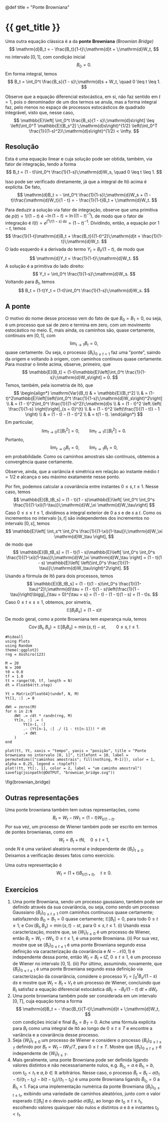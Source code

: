 @def title = "Ponte Browniana"

# {{ get_title }}

Uma outra equação clássica é a da **ponte Browniana** *(Brownian Bridge)*
$$
\mathrm{d}B_t = - \frac{B_t}{1-t}\;\mathrm{d}t + \;\mathrm{d}W_t,
$$
no intervalo $[0, 1],$ com condição inicial
$$
B_0 = 0.
$$
Em forma integral, temos
$$
B_t = \int_0^t \frac{B_s}{1 - s}\;\mathrm{d}s + W_t, \quad 0 \leq t \leq 1.
$$

Observe que a equação diferencial estocástica, em si, não faz sentido em $t = 1,$ pois o denominador de um dos termos se anula, mas a forma integral faz, pelo menos no espaço de processos estocásticos de quadrado integrável, visto que, nesse caso,
$$
\mathbb{E}\left[ \int_0^t \frac{B_s}{1 - s}\;\mathrm{d}s\right] \leq \left(\int_0^T \mathbb{E}[B_s^2] \;\mathrm{d}s\right)^{1/2} \left(\int_0^T \frac{1}{(1-s)^2}\;\mathrm{d}s\right)^{1/2} < \infty.
$$

## Resolução

Esta é uma equação linear e cuja solução pode ser obtida, também, via fator de integração, tendo a forma
$$
B_t = (1 - t)\int_0^t \frac{1}{1-s}\;\mathrm{d}W_s, \quad 0 \leq t \leq 1.
$$

Isso pode ser verificado diretamente, já que a integral de Itô acima é explícita. De fato,
$$
\mathrm{d}B_t = - \int_0^t \frac{1}{1-s}\;\mathrm{d}W_s + (1 - t)\frac{\mathrm{d}W_t}{1 - t} = - \frac{1}{1-t}B_t + \;\mathrm{d}W_t.
$$

Para deduzir a solução via fator de integração, observe que uma primitiva de $p(t) = 1/(1-t)$ é $-\ln(1-t) = \ln((1-t)^{-1}),$ de modo que o fator de integração é $I(t) = e^{\int^t 1/(1-s)\;\mathrm{d}s} = (1-t)^{-1}.$ Dividindo, então, a equação por $1-t,$ temos
$$
\frac{1}{1-t}\mathrm{d}B_t + \frac{B_t}{(1-t)^2}\;\mathrm{d}t = \frac{1}{1-t}\;\mathrm{d}W_t.
$$
O lado esquerdo é a derivada do termo $Y_t = B_t/(1-t),$ de modo que
$$
\mathrm{d}Y_t = \frac{1}{1-t}\;\mathrm{d}W_t.
$$
A solução é a primitiva do lado direito:
$$
Y_t = \int_0^t \frac{1}{1-s}\;\mathrm{d}W_s.
$$
Voltando para $B_t,$ temos
$$
B_t = (1-t)Y_t = (1-t)\int_0^t \frac{1}{1-s}\;\mathrm{d}W_s.
$$

## A ponte

O motivo do nome desse processo vem do fato de que $B_0 = B_1 = 0,$ ou seja, é um processo que sai de zero e termina em zero, com um movimento estocástico no meio.  E, mais ainda, os caminhos são, quase certamente, contínuos em $[0, 1],$ com
$$
\lim_{t \rightarrow 1} B_t = 0,
$$
quase certamente. Ou seja, o processo $\{B_t\}_{0 \leq t < 1}$ faz uma "ponte", saindo da origem e voltando à origem, com caminhos contínuos quase certamente. Para mostrar o limite acima, observe, primeiro, que
$$
\mathbb{E}[B_t] = (1-t)\mathbb{E}\left[\int_0^t \frac{1}{1-s}\;\mathrm{d}W_s\right] = 0.
$$
Temos, também, pela isometria de Itô, que
$$
\begin{align*}
\mathrm{Var}(B_t) & = \mathbb{E}[B_t^2] \\
& = (1-t)^2\mathbb{E}\left[\left(\int_0^t \frac{1}{1-s}\;\mathrm{d}W_s\right)^2\right] \\
& = (1 - t)^2\int_0^t \frac{1}{(1-s)^2}\;\mathrm{d}s \\
& = (1 - t)^2 \left.\left( \frac{1}{1-s} \right)\right|_{s = 0}^{t} \\
& = (1 - t)^2 \left(\frac{1}{(1 - t)} - 1 \right) \\
& = (1 - t) - (1 - t)^2 \\
& = t(1 - t).
\end{align*}
$$
Em particular,
$$
\lim_{t \rightarrow 0} \mathbb{E}\left[B_t^2\right] = 0, \qquad \lim_{t \rightarrow 1} \mathbb{E}\left[B_t^2\right] = 0.
$$
Portanto,
$$
\lim_{t \rightarrow 0} B_t = 0, \qquad \lim_{t \rightarrow 1} B_t = 0,
$$
em probabilidade. Como os caminhos amostrais são contínuos, obtemos a convergência quase certamente.

Observe, ainda, que a variância é simétrica em relação ao instante médio $t = 1/2$ e alcança o seu máximo exatamente nesse ponto.

Por fim, podemos calcular a covariância entre instantes $0 \leq s, t \leq 1.$ Nesse caso, temos
$$
\mathbb{E}[B_tB_s] = (1 - t)(1 - s)\mathbb{E}\left[ \int_0^t \int_0^s \frac{1}{(1-\xi)(1-\tau)}\;\mathrm{d}W_\xi \mathrm{d}W_\tau\right]
$$
Caso $0 \leq s \leq t \leq 1,$ dividimos a integral exterior de $0$ a $s$ e de $s$ a $t.$ Como os incrementos no intervalo $[s, t]$ são independentes dos incrementos no intervalo $[0, s],$ temos
$$
\mathbb{E}\left[ \int_s^t \int_0^s \frac{1}{(1-\xi)(1-\tau)}\;\mathrm{d}W_\xi \mathrm{d}W_\tau \right],
$$
de modo que
$$
\mathbb{E}[B_tB_s] = (1 - t)(1 - s)\mathbb{E}\left[ \int_0^s \int_0^s \frac{1}{(1-\xi)(1-\tau)}\;\mathrm{d}W_\xi \mathrm{d}W_\tau \right] = (1 - t)(1 - s) \mathbb{E}\left[ \left(\int_0^s \frac{1}{(1-\tau)}\;\mathrm{d}W_\tau\right)^2\right].
$$
Usando a fórmula de Itô para dois processos, temos
$$
\mathbb{E}[B_tB_s] = (1 - t)(1 - s)\int_0^s \frac{1}{(1-\tau)^2}\;\mathrm{d}\tau = (1 - t)(1 - s)\left(\frac{1}{1 - \tau}\right)\bigg|_{\tau = 0}^{\tau = s} = (1 - t) - (1 - t)(1 - s) = (1 - t)s.
$$
Caso $0 \leq t \leq s \leq 1,$ obtemos, por simetria,
$$
\mathbb{E}[B_tB_s] = (1 - s)t
$$
De modo geral, como a ponte Browniana tem esperança nula, temos
$$
\operatorname{Cov}(B_t, B_s) = \mathbb{E}[B_tB_s] = \min\{s, t\} - st, \qquad 0 \leq s, t \leq 1.
$$

```julia:brownian_bridge
#hideall
using Plots
using Random
theme(:ggplot2)
rng = Xoshiro(123)

M = 20
N = 200
t0 = 0.0
tf = 1.0
tt = range(t0, tf, length = N)
dt = Float64(tt.step)

Yt = Matrix{Float64}(undef, N, M)
Yt[1, :] .= 0

dWt = zeros(M)
for n in 2:N
    dWt .= √dt * randn(rng, M)
    Yt[n, :] .= (
        Yt[n-1, :]
        .- (Yt[n-1, :] ./ (1 - tt[n-1])) * dt
        .+ dWt
    )
end

plot(tt, Yt, xaxis = "tempo", yaxis = "posição", title = "Ponte browniana no intervalo [0, 1]", titlefont = 10, label = permutedims(["caminhos amostrais"; fill(nothing, M-1)]), color = 1, alpha = 0.25, legend = :topleft)
plot!(tt, Yt[:, 1], color = 2, label = "um caminho amostral")
savefig(joinpath(@OUTPUT, "brownian_bridge.svg"))
```
\fig{brownian_bridge}

## Outras representações

Uma ponte browniana também tem outras representações, como 
$$
B_t = W_t - t W_1 =  (1-t)W_{t/(1-t)}.
$$
Por sua vez, um processo de Wiener também pode ser escrito em termos de pontes brownianas, como em 
$$
W_t = B_t + t N, \quad 0\leq t < 1,
$$
onde $N$ é uma variável aleatória normal e independente de $\{B_t\}_{t \geq 0}.$ Deixamos a verificação desses fatos como exercício.

Uma outra representação é
$$
W_t = (1 + t)B_{t/(1 + t)}, \quad t \geq 0.
$$

## Exercícios

1. Uma ponte Browniana, sendo um processo gaussiano, também pode ser definido através da sua covariância, ou seja, como sendo um processo Gaussiano $\{B_t\}_{0 \leq t \leq 1}$ com caminhos contínuous quase certamente;  satisfazendo $B_0 = B_1 = 0$ quase certamente; $\mathbb{E}[B_t] = 0,$ para todo $0 \leq t \leq 1;$ e $\operatorname{Cov}(B_t, B_s) = \min\{s, t\} - st,$ para $0 \leq s, t \leq 1.$ (i) Usando essa caracterização, mostre que, se $\{W_t\}_{t\geq 0}$ é um processo de Wiener, então $B_t = W_t - tW_1,$ $0\leq t \leq 1,$ é uma ponte Browniana. (ii) Por sua vez, mostre que se $\{B_t\}_{0\leq t \leq 1}$ é uma ponte Browniana segundo essa definição via caracterização da covariância e $N\sim \mathcal{N}(0, 1)$ é independente dessa ponte, então $W_t = B_t + tZ,$ $0\leq t \leq 1,$ é um processo de Wiener no intervalo $[0, 1].$ (iii) Por último, assumindo, novamente, que $\{B_t\}_{0\leq t \leq 1}$ é uma ponte Browniana segundo essa definição via caracterização da covariância, considere o processo $V_t = \int_0^t B_s / (1 - s) \;\mathrm{d}s$ e mostre que $W_t = B_t + V_t$ é um processo de Wiener, concluindo que $B_t$ satisfaz a equação diferencial estocástica $\mathrm{d}B_t = - B_t / (1 - t) \;\mathrm{d}t + \mathrm{d}W_t.$
2. Uma ponte browniana também pode ser considerada em um intervalo $[0, T],$ cuja equação toma a forma $$ \mathrm{d}B_t = - \frac{B_t}{T-t}\;\mathrm{d}t + \;\mathrm{d}W_t, $$ com condições inicial e final $B_0 = B_T = 0.$ Ache uma fórmula explícita para $B_t$ como uma integral de Itô ao longo de $0 \leq t \leq T$ e encontre a variância e a covariância desse processo.
3. Seja $\{W_t\}_{t\geq 0}$ um processo de Wiener e considere o processo $\{B_t\}_{0\leq t \leq T}$ definido por $B_t = W_t - t W_T / T,$ para $0 \leq t \leq T.$ Mostre que $\{B_t\}_{0\leq t \leq T}$ é independente de $\{W_t\}_{t \geq T}.$
4. Mais geralmente, uma ponte Browniana pode ser definida ligando valores distintos e não necessariamente nulos, e.g. $B_{t_0} = a$ e $B_{t_1} = b,$ com $t_0 < t_1$ e $a, b\in\mathbb{R}$ arbitrários. Nesse caso, o processo $\tilde B_t = B_t - a(t_1 - t) / (t_1 - t_0) - b(t - t_0)/(t_1 - t_0)$ é uma ponte Browniana ligando $\tilde B_{t_0} = 0$ a $\tilde B_{t_1} = 1.$ Faça uma implementação numérica da ponte Browniana $\{B_t\}_{t_0 \leq t \leq t_1},$ exibindo uma variedade de caminhos aleatórios, junto com o valor esperado $\mathbb{E}[B_t]$ e o desvio padrão $\sigma(B_t),$ ao longo de $t_0 \leq t \leq t_1,$ escolhendo valores quaisquer não nulos e distintos $a$ e $b$ e instantes $t_0 < t_1.$

